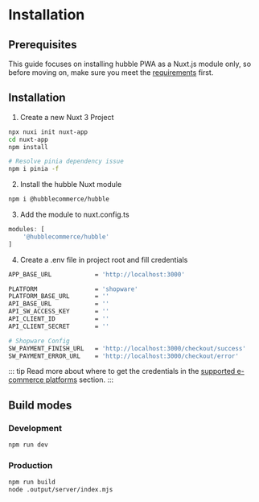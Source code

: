 # Installation

## Prerequisites
This guide focuses on installing hubble PWA as a Nuxt.js module only,
so before moving on, make sure you meet the [requirements](/pwa/what/requirements.html) first.

## Installation 

1. Create a new Nuxt 3 Project
```sh
npx nuxi init nuxt-app
cd nuxt-app
npm install

# Resolve pinia dependency issue 
npm i pinia -f
```

2. Install the hubble Nuxt module
```sh
npm i @hubblecommerce/hubble
```

3. Add the module to nuxt.config.ts
```js
modules: [
    '@hubblecommerce/hubble'
]
```

4. Create a .env file in project root and fill credentials
```sh
APP_BASE_URL            = 'http://localhost:3000'

PLATFORM                = 'shopware'
PLATFORM_BASE_URL       = ''
API_BASE_URL            = ''
API_SW_ACCESS_KEY       = ''
API_CLIENT_ID           = ''
API_CLIENT_SECRET       = ''

# Shopware Config
SW_PAYMENT_FINISH_URL   = 'http://localhost:3000/checkout/success'
SW_PAYMENT_ERROR_URL    = 'http://localhost:3000/checkout/error'
```
::: tip
Read more about where to get the credentials in the [supported e-commerce platforms](/pwa/what/requirements.html#supported-e-commerce-platforms) section.
:::

## Build modes

### Development

```sh
npm run dev
```

### Production

```sh
npm run build
node .output/server/index.mjs
```

